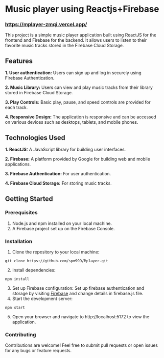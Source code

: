 # Music player using Reactjs+Firebase

### https://mplayer-zmqi.vercel.app/

This project is a simple music player application built using ReactJS for the frontend and Firebase for the backend. It allows users to listen to their favorite music tracks stored in the Firebase Cloud Storage.

## Features
**1. User authentication:** Users can sign up and log in securely using Firebase Authentication.

**2. Music Library:** Users can view and play music tracks from their library stored in Firebase Cloud Storage.

**3. Play Controls:** Basic play, pause, and speed controls are provided for each track.

**4. Responsive Design:** The application is responsive and can be accessed on various devices such as desktops, tablets, and mobile phones.

## Technologies Used
**1. ReactJS:** A JavaScript library for building user interfaces.

**2. Firebase:** A platform provided by Google for building web and mobile applications.

**3. Firebase Authentication:** For user authentication.

**4. Firebase Cloud Storage:** For storing music tracks.

## Getting Started

### Prerequisites
1. Node.js and npm installed on your local machine.
2. A Firebase project set up on the Firebase Console.
   
### Installation
1. Clone the repository to your local machine:
```
git clone https://github.com/spm999/Mplayer.git
```
2. Install dependencies:
```
npm install
```
3. Set up Firebase configuration: Set up firebase authentication and storage by visiting [Firebase](https://console.firebase.google.com/u/0/) and change details in firebase.js file.
4. Start the development server:
```
npm start
```
5. Open your browser and navigate to http://localhost:5172 to view the application.

### Contributing
Contributions are welcome! Feel free to submit pull requests or open issues for any bugs or feature requests.
   

